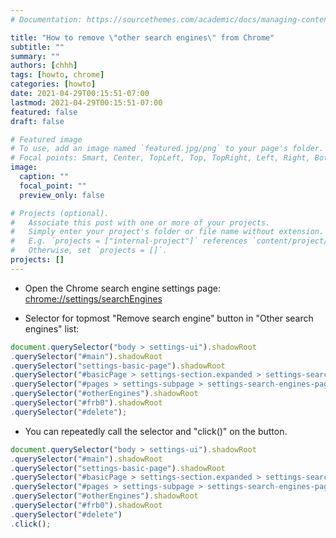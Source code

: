 ```yaml
---
# Documentation: https://sourcethemes.com/academic/docs/managing-content/

title: "How to remove \"other search engines\" from Chrome"
subtitle: ""
summary: ""
authors: [chhh]
tags: [howto, chrome]
categories: [howto]
date: 2021-04-29T00:15:51-07:00
lastmod: 2021-04-29T00:15:51-07:00
featured: false
draft: false

# Featured image
# To use, add an image named `featured.jpg/png` to your page's folder.
# Focal points: Smart, Center, TopLeft, Top, TopRight, Left, Right, BottomLeft, Bottom, BottomRight.
image:
  caption: ""
  focal_point: ""
  preview_only: false

# Projects (optional).
#   Associate this post with one or more of your projects.
#   Simply enter your project's folder or file name without extension.
#   E.g. `projects = ["internal-project"]` references `content/project/deep-learning/index.md`.
#   Otherwise, set `projects = []`.
projects: []
---
```


- Open the Chrome search engine settings page: [chrome://settings/searchEngines](chrome://settings/searchEngines)

- Selector for topmost "Remove search engine" button in "Other search engines" list:

```js
document.querySelector("body > settings-ui").shadowRoot
.querySelector("#main").shadowRoot
.querySelector("settings-basic-page").shadowRoot
.querySelector("#basicPage > settings-section.expanded > settings-search-page").shadowRoot
.querySelector("#pages > settings-subpage > settings-search-engines-page").shadowRoot
.querySelector("#otherEngines").shadowRoot
.querySelector("#frb0").shadowRoot
.querySelector("#delete");
```

- You can repeatedly call the selector and "click()" on the button.

```js
document.querySelector("body > settings-ui").shadowRoot
.querySelector("#main").shadowRoot
.querySelector("settings-basic-page").shadowRoot
.querySelector("#basicPage > settings-section.expanded > settings-search-page").shadowRoot
.querySelector("#pages > settings-subpage > settings-search-engines-page").shadowRoot
.querySelector("#otherEngines").shadowRoot
.querySelector("#frb0").shadowRoot
.querySelector("#delete")
.click();  
```
